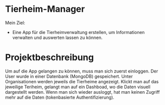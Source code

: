 # Tierheim-Manager
Mein Ziel: 
- Eine App für die Tierheimverwaltung erstellen, um Informationen verwalten und auswerten lassen zu können.

# Projektbeschreibung
Um auf die App gelangen zu können, muss man sich zuerst einloggen. 
Der User wurde in einer Datenbank (MongoDB) gespeichert. 
Unter Organisationen werden jeweils die Tierheime angezeigt. 
Klickt man auf das jeweilige Teriheim, gelangt man auf ein Dashboad, wo die Daten visuell dargestellt werden. 
Wenn man sich wieder ausloggt, hat man keinen Zugriff mehr auf die Daten (tokenbasierte Authentifizierung).



